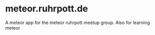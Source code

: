 meteor.ruhrpott.de
==================

A meteor app for the meteor ruhrpott meetup group. Also for learning meteor